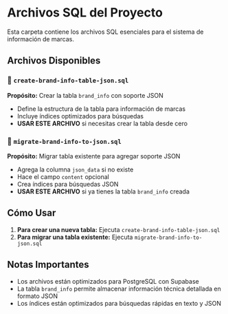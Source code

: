 # Archivos SQL del Proyecto

Esta carpeta contiene los archivos SQL esenciales para el sistema de información de marcas.

## Archivos Disponibles

### 📁 `create-brand-info-table-json.sql`
**Propósito:** Crear la tabla `brand_info` con soporte JSON
- Define la estructura de la tabla para información de marcas
- Incluye índices optimizados para búsquedas
- **USAR ESTE ARCHIVO** si necesitas crear la tabla desde cero

### 📁 `migrate-brand-info-to-json.sql`
**Propósito:** Migrar tabla existente para agregar soporte JSON
- Agrega la columna `json_data` si no existe
- Hace el campo `content` opcional
- Crea índices para búsquedas JSON
- **USAR ESTE ARCHIVO** si ya tienes la tabla `brand_info` creada

## Cómo Usar

1. **Para crear una nueva tabla:** Ejecuta `create-brand-info-table-json.sql`
2. **Para migrar una tabla existente:** Ejecuta `migrate-brand-info-to-json.sql`

## Notas Importantes

- Los archivos están optimizados para PostgreSQL con Supabase
- La tabla `brand_info` permite almacenar información técnica detallada en formato JSON
- Los índices están optimizados para búsquedas rápidas en texto y JSON
